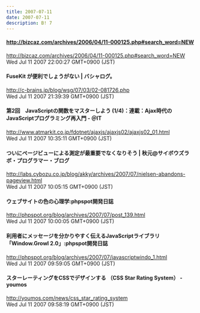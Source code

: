 ```yaml
---
title: 2007-07-11
date: 2007-07-11
description: B! 7
---
```


#### http://bizcaz.com/archives/2006/04/11-000125.php#search_word=NEW
http://bizcaz.com/archives/2006/04/11-000125.php#search_word=NEW<br>
Wed Jul 11 2007 22:00:27 GMT+0900 (JST)<br>


#### FuseKit が便利でしょうがない | バシャログ。
http://c-brains.jp/blog/wsg/07/03/02-081726.php<br>
Wed Jul 11 2007 21:39:39 GMT+0900 (JST)<br>


####  第2回　JavaScriptの関数をマスターしよう (1/4)：連載：Ajax時代のJavaScriptプログラミング再入門 - ＠IT
http://www.atmarkit.co.jp/fdotnet/ajaxjs/ajaxjs02/ajaxjs02_01.html<br>
Wed Jul 11 2007 10:35:11 GMT+0900 (JST)<br>


#### ついにページビューによる測定が最重要でなくなりそう | 秋元@サイボウズラボ・プログラマー・ブログ
http://labs.cybozu.co.jp/blog/akky/archives/2007/07/nielsen-abandons-pageview.html<br>
Wed Jul 11 2007 10:05:15 GMT+0900 (JST)<br>


#### ウェブサイトの色の心理学:phpspot開発日誌
http://phpspot.org/blog/archives/2007/07/post_139.html<br>
Wed Jul 11 2007 10:00:05 GMT+0900 (JST)<br>


#### 利用者にメッセージを分かりやすく伝えるJavaScriptライブラリ「Window.Growl 2.0」:phpspot開発日誌
http://phpspot.org/blog/archives/2007/07/javascriptwindo_1.html<br>
Wed Jul 11 2007 09:59:05 GMT+0900 (JST)<br>


#### スターレーティングをCSSでデザインする （CSS Star Rating System） - youmos
http://youmos.com/news/css_star_rating_system<br>
Wed Jul 11 2007 09:58:19 GMT+0900 (JST)<br>


